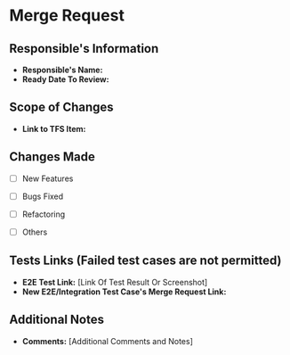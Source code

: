 # Merge Request

## Responsible's Information
- **Responsible's Name:** 
- **Ready Date To Review:** 

## Scope of Changes
- **Link to TFS Item:** 

## Changes Made
- [ ] New Features
- [ ] Bugs Fixed
- [ ] Refactoring
- [ ] Others


## Tests Links (Failed test cases are not permitted)
- **E2E Test Link:** [Link Of Test Result Or Screenshot]
- **New E2E/Integration Test Case's Merge Request Link:** 


## Additional Notes
- **Comments:** [Additional Comments and Notes]